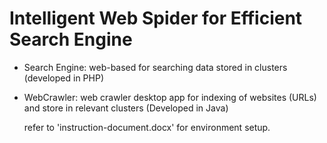 # Intelligent Web Spider for Efficient Search Engine
- Search Engine: web-based for searching data stored in clusters (developed in PHP)
- WebCrawler:    web crawler desktop app for indexing of websites (URLs) and store in relevant clusters (Developed in Java)

  refer to 'instruction-document.docx' for environment setup.
